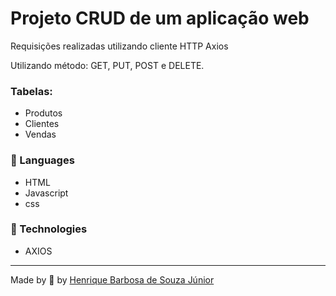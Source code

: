 # Projeto CRUD de um aplicação web 

Requisições realizadas utilizando cliente HTTP Axios

Utilizando método: GET, PUT, POST e DELETE.
 
 ### Tabelas:
  * Produtos
  * Clientes
  * Vendas

 ### 📒 Languages
  * HTML
  * Javascript
  * css
  
 ### 📡 Technologies
  * AXIOS
   

  ---
 Made by 💙 by [Henrique Barbosa de Souza Júnior](https://github.com/HenriqueBarbosaSJr)